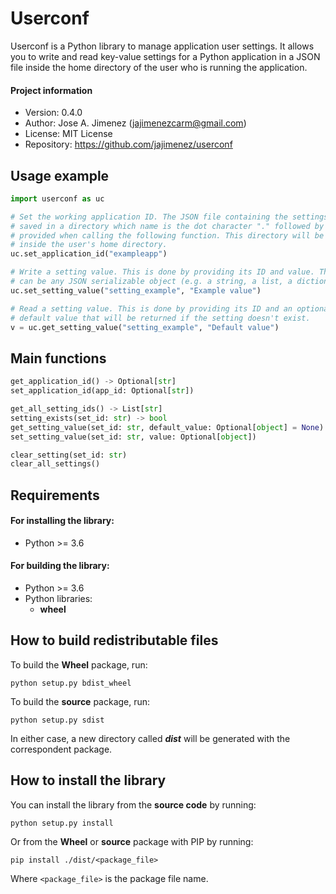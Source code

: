# Userconf
Userconf is a Python library to manage application user settings. It allows you
to write and read key-value settings for a Python application in a JSON file
inside the home directory of the user who is running the application.

#### Project information

- Version: 0.4.0
- Author: Jose A. Jimenez (jajimenezcarm@gmail.com)
- License: MIT License
- Repository: https://github.com/jajimenez/userconf

## Usage example

```python
import userconf as uc

# Set the working application ID. The JSON file containing the settings will be
# saved in a directory which name is the dot character "." followed by the ID
# provided when calling the following function. This directory will be created
# inside the user's home directory.
uc.set_application_id("exampleapp")

# Write a setting value. This is done by providing its ID and value. The value
# can be any JSON serializable object (e.g. a string, a list, a dictionary...).
uc.set_setting_value("setting_example", "Example value")

# Read a setting value. This is done by providing its ID and an optional
# default value that will be returned if the setting doesn't exist.
v = uc.get_setting_value("setting_example", "Default value")
```

## Main functions

```python
get_application_id() -> Optional[str]
set_application_id(app_id: Optional[str])

get_all_setting_ids() -> List[str]
setting_exists(set_id: str) -> bool
get_setting_value(set_id: str, default_value: Optional[object] = None) -> Optional[object]
set_setting_value(set_id: str, value: Optional[object])

clear_setting(set_id: str)
clear_all_settings()
```

## Requirements

#### For installing the library:

- Python >= 3.6

#### For building the library:

- Python >= 3.6
- Python libraries:
  - **wheel**

## How to build redistributable files

To build the **Wheel** package, run:

```
python setup.py bdist_wheel
```

To build the **source** package, run:

```
python setup.py sdist
```

In either case, a new directory called ***dist*** will be generated with the
correspondent package.

## How to install the library

You can install the library from the **source code** by running:

```
python setup.py install
```

Or from the **Wheel** or **source** package with PIP by running:

```
pip install ./dist/<package_file>
```

Where `<package_file>` is the package file name.
